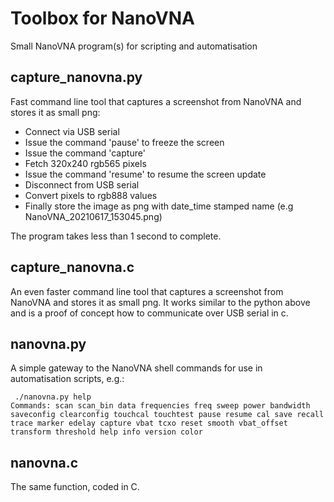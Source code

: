 # Toolbox for NanoVNA
Small NanoVNA program(s) for scripting and automatisation

## capture_nanovna.py

Fast command line tool that captures a screenshot from NanoVNA and stores it as small png:
- Connect via USB serial
- Issue the command 'pause' to freeze the screen
- Issue the command 'capture'
- Fetch 320x240 rgb565 pixels
- Issue the command 'resume' to resume the screen update
- Disconnect from USB serial
- Convert pixels to rgb888 values
- Finally store the image as png with date_time stamped name (e.g NanoVNA_20210617_153045.png)

The program takes less than 1 second to complete.

## capture_nanovna.c

An even faster command line tool that captures a screenshot from NanoVNA and stores it as small png.
It works similar to the python above and is a proof of concept how to communicate over USB serial in c.

## nanovna.py

A simple gateway to the NanoVNA shell commands for use in automatisation scripts, e.g.:

     ./nanovna.py help
    Commands: scan scan_bin data frequencies freq sweep power bandwidth saveconfig clearconfig touchcal touchtest pause resume cal save recall trace marker edelay capture vbat tcxo reset smooth vbat_offset transform threshold help info version color

## nanovna.c

The same function, coded in C.
